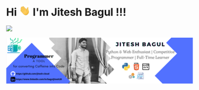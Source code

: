 # Hi <img src="https://raw.githubusercontent.com/ABSphreak/ABSphreak/master/gifs/Hi.gif" width="30px"> I'm Jitesh Bagul !!!

[<img height="30" src="https://img.shields.io/badge/linkedin-blue.svg?&style=for-the-badge&logo=linkedin&logoColor=white" />](https://www.linkedin.com/in/baguljitesh20)

![alt text](https://github.com/jitesh-cloud/anac07nda/blob/main/Cover-Page.png) 
